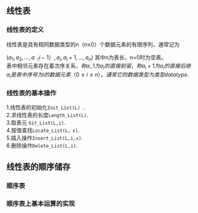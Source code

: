 ## 线性表
### 线性表的定义
线性表是具有相同数据类型的n（n≥0）个数据元素的有限序列，通常记为

$(a_1,a_2,...,a_（i-1）,a_i,a_i+1,...,a_n)$ 
其中n为表长，n=0时为空表。  
表中相邻元素存在着次序关系，$称a_-1为a_i的直接前驱，称a_i+1为a_i的直接后继$  
$a_i是表中序号为i的数据元素（0≤i≤n），通常它的数据类型为类型datatype.$
### 线性表的基本操作
1.线性表的初始化```Init_List(L) ```.    
2.求线性表的长度```Length_List(L)```.  
3.取表元  ```Git_List(L,i)```.     
4.按值查找```Locate_List(L，x)```.   
5.插入操作```Insert_List(L,i,x)```.  
6.删除操作```Delete_List(L,i)```.  
## 线性表的顺序储存
### 顺序表

### 顺序表上基本运算的实现
